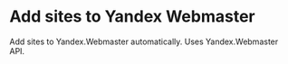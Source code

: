 # Add sites to Yandex Webmaster

Add sites to Yandex.Webmaster automatically. Uses Yandex.Webmaster API.